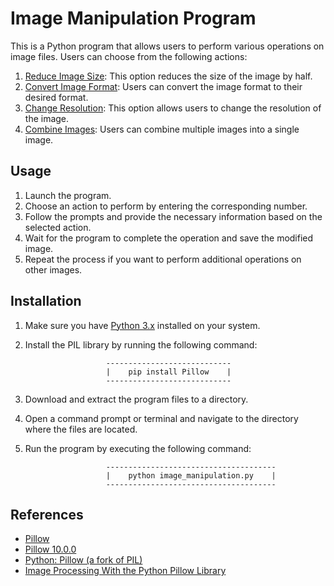 # Image Manipulation Program

   This is a Python program that allows users to perform various operations on image files.
   Users can choose from the following actions:

   1. [Reduce Image Size](https://www.geeksforgeeks.org/python-pil-image-resize-method/): This option reduces the size of the image by half.
   2. [Convert Image Format](https://www.geeksforgeeks.org/python-pil-image-convert-method/): Users can convert the image format to their desired format. 
   3. [Change Resolution](https://www.geeksforgeeks.org/change-image-resolution-using-pillow-in-python/): This option allows users to change the resolution of the image.
   4. [Combine Images](https://www.geeksforgeeks.org/how-to-concatenate-image-using-pillow-in-python/): Users can combine multiple images into a single image.

## Usage

   1. Launch the program.
   2. Choose an action to perform by entering the corresponding number.
   3. Follow the prompts and provide the necessary information based on the selected action.
   4. Wait for the program to complete the operation and save the modified image.
   5. Repeat the process if you want to perform additional operations on other images.

## Installation

   1. Make sure you have [Python 3.x](https://www.python.org/downloads/) installed on your system.
   2. Install the PIL library by running the following command:

                            ----------------------------
                            |    pip install Pillow    |
                            ----------------------------

   3. Download and extract the program files to a directory.
   4. Open a command prompt or terminal and navigate to the directory where the files are located.
   5. Run the program by executing the following command:

                            --------------------------------------
                            |    python image_manipulation.py    |
                            --------------------------------------

## References

   * [Pillow](https://pillow.readthedocs.io/en/stable/)
   * [Pillow 10.0.0](https://pypi.org/project/Pillow/)
   * [Python: Pillow (a fork of PIL)](https://www.geeksforgeeks.org/python-pillow-a-fork-of-pil/)
   * [Image Processing With the Python Pillow Library](https://realpython.com/image-processing-with-the-python-pillow-library/)
